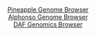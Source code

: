 <div id="Pineapple_Genome_Browser" align="center">
  <a href="https://igv.org/app/?sessionURL=blob:zZJfb5swFMW_i6VWm0QAQ4CAVE00bRqS_lmb0iStKuSAAW9gM9uBJlG..7xq015WqXnYNMkP9tW17znHvx1oMReEURAAS4eODiHQgChZN0N1U.FrVGMBghxVAmuA4xxzTFMMgh3IkZAovrtUN0spGxEYBpFNr0a0YLqwdVSjLaOoE3rKamPIqgqtGEeScWGcctQygxRtr8Mr1DS6mm3rjpEhiQxUNSWjghkNpkXSqfeSX6WkwJTVOKnXlSSvAhKlR2nM9Bx9CuezME2xEFO8ibKTcBqFD_Z5_HjhDh_jm_E8dufHM1JQJNccn3wpebG0uhHqj0fX1WC9NLfb1lvQDqZH9tnx.UtDOBYn0IMD27GhbalgCM3wy__kWS1yoO8La3FVRHR0G9uLM7MblPhhWX_2Ju2RdXr7R.c22GugYulakQDSknsBNDXbdDXHcns_tnCgmaav8uGMgODpWQOSo_Sran_aAblpFC9A4G_rV3Q0wHiGOQh6vml60Pctp._1Td.He20H1rz6e.GO4jvfM63QstwkJ5VUMGeJoI3QEaV6m.Z6sT0wTSgmd9MtnA6z8QZdTZyyH0fxTdQORfRGlhpQo18_UBl9j6J_wt17hOhydShs.LYaV6f33N0u4zr0Zwv3vutWRXRxGb4Zz2HR5IzXSKp.VVHHn7S1iBNEpSq0RJAVqYjczFWKrAMBtGwFLUhZxRSFgBerD6ZmatAxP_6G094_778D">Pineapple Genome Browser</a>
</div>
<div id="Alphonso_Genome_Browser" align="center">
  <a href="https://igv.org/app/?sessionURL=blob:zZRfa9swFMW_i6BlA8eW7dqJDWU4XdJ2_bPiNA1NKebakW1RW1IlxUka8t2nlo29rNA8bAz0IF0k3XOOfmiLOiIV5QzFyLPdwHZdZCFV89UEWtGQa2iJQnEJjSIWkqQkkrCCoHiLSlAapumlOVlrLVTsOFSLXgus4rbybWjhhTNYKbvgrXPCmwZyLkFzqZyhhI47tOp6K5KDELbp7duBswANDjSi5kxxRxBWZStzX_arlFWE8ZZk7bLR9E1AZvQYjQu7hC_JbJIUBVHqgmzOF8fJxXly54.m89PwZD79fjabhrPDCa0Y6KUkx1Vwehumk46fDSvuXt7kOD_wxs_ujZglVwf.18PRWlBJ1LHbdwd.4HsDbKKhbEHW_5NrM.iezgNOKd60B97QGA76w3RdlU9mGs7Xqrxht8k77ncWanixNDygopb92MWWj0Mr8MLe69QdWBhHJiPJKYofHi2kJRRPZvvDFumNMNQgRZ6XbwBZiMsFkSjuRRj33SjygqP.EY4id2dt0VI2fy_g8TSN.thLPC_MStpog_QiU0woGxizu6K0q5c9EyVHL8O70XRYP5tQzwbL0_aWiQ0uuSD1.yyZ5m_PaKx.RNM_oe8jQmyd74scv6834j4Yj6.K6xQiSK9Y.u1Owmh._8d4Xn.h_aIpuWxBm_2mYpY_eetAUmDaFDqqaE4bqjczkyJfodj1fIMtKnjDDYdIVvknbGHLDfDn33j6u8fdDw--">Alphonso Genome Browser</a>
</div>


<div id="DAF_Genomics_Browser" align="center">
  <a href="https://igv.org/app/?sessionURL=blob:tZFra9swFIb_i6D9ZDuWbMexIQxvS7cuWwI1jiGlBNU.vhDLciW5ThPy3ye8lsIujEEHkpA4l_fVeU7oEYSseYtCRCzsWRgjA8mKDzFlXQMrykCisKCNBAMJKEBAmwEKT6igUtHk5quurJTqZDiZ5LQwS2g5qzNpSceinSl5ryrQqSaxKKNH3tJBWhlnOlnRCW26ireST2iWgZSmPemgLXcD1cdLbDe2hB3rG1WPqjttQhvLrYJqt3Wbw.EvRv6Dsl71uyiNo7F.CU_X.TxaXkcbZ5FsP00_bJP15zSZppdxXbZU9QLmETt.WZbxXuIDs2fvt.sLchXAUB.kk367cD5eLg5dLUDOsY9njudgj6CzgRqe9RoCyiqBQ.waPpkZxHXN56vjTfUUBK9ReHtnICVottfptyeknjqNCkl46EdqBuIiB4FCM7BtHwcB8VzftYMAn40T6kXzxiyvkpvAt0lEyNS6p0zrF3UzDlAL_Rp8K5A_ddb7X0FpLrG_XMnN4wNf9WoTpWp9v4_LcnUcFr8F5Wj_f_xYwQWjSod.PJ.x0EbrMWjVKxfnfHf.Dg--">DAF Genomics Browser</a>
</div>
